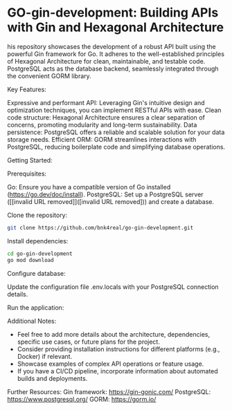 # GO-gin-development: Building APIs with Gin and Hexagonal Architecture
his repository showcases the development of a robust API built using the powerful Gin framework for Go. It adheres to the well-established principles of Hexagonal Architecture for clean, maintainable, and testable code. PostgreSQL acts as the database backend, seamlessly integrated through the convenient GORM library.

Key Features:

Expressive and performant API: Leveraging Gin's intuitive design and optimization techniques, you can implement RESTful APIs with ease.
Clean code structure: Hexagonal Architecture ensures a clear separation of concerns, promoting modularity and long-term sustainability.
Data persistence: PostgreSQL offers a reliable and scalable solution for your data storage needs.
Efficient ORM: GORM streamlines interactions with PostgreSQL, reducing boilerplate code and simplifying database operations.

Getting Started:

Prerequisites:

Go: Ensure you have a compatible version of Go installed (https://go.dev/doc/install).
PostgreSQL: Set up a PostgreSQL server ([[invalid URL removed]]([invalid URL removed])) and create a database.

Clone the repository:

```Bash
git clone https://github.com/bnk4real/go-gin-development.git
```

Install dependencies:

```Bash
cd go-gin-development
go mod download
```

Configure database:

Update the configuration file .env.locals with your PostgreSQL connection details.

Run the application:

Additional Notes:

- Feel free to add more details about the architecture, dependencies, specific use cases, or future plans for the project.
- Consider providing installation instructions for different platforms (e.g., Docker) if relevant.
- Showcase examples of complex API operations or feature usage.
- If you have a CI/CD pipeline, incorporate information about automated builds and deployments.

Further Resources:
Gin framework: https://gin-gonic.com/
PostgreSQL: https://www.postgresql.org/
GORM: https://gorm.io/